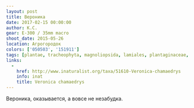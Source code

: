 ```yaml
---
layout: post
title: Вероника
date: 2017-02-15 00:00:00
author: К.С.
gear: E-300 / 35mm macro
shoot_date: 2015-05-26
location: Агрогородок
colors: ['050503', '151911']
tags: [plantae, tracheophyta, magnoliopsida, lamiales, plantaginaceae, veronica, veronica chamaedrys]
links:
  -
    href: http://www.inaturalist.org/taxa/51610-Veronica-chamaedrys
    info: inat
    title: Veronica chamaedrys
---
```


Вероника, оказывается, а вовсе не незабудка.
